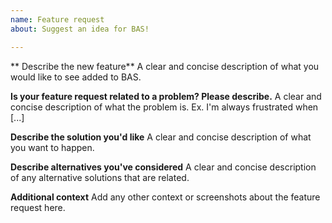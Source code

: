 ```yaml
---
name: Feature request
about: Suggest an idea for BAS!

---
```


** Describe the new feature**
A clear and concise description of what you would like to see added to BAS.

**Is your feature request related to a problem? Please describe.**
A clear and concise description of what the problem is. Ex. I'm always frustrated when [...]

**Describe the solution you'd like**
A clear and concise description of what you want to happen.  

**Describe alternatives you've considered**
A clear and concise description of any alternative solutions that are related.

**Additional context**
Add any other context or screenshots about the feature request here.
